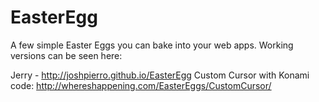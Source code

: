 EasterEgg
=========

A few simple Easter Eggs you can bake into  your web apps. Working versions can be seen here: 

Jerry - http://joshpierro.github.io/EasterEgg
Custom Cursor with Konami code: http://whereshappening.com/EasterEggs/CustomCursor/ 
